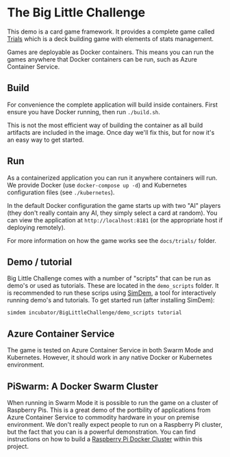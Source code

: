 # The Big Little Challenge

This demo is a card game framework. It provides a complete game
called [Trials](docs/trials/intro.md) which is a deck building game
with elements of stats management.

Games are deployable as Docker containers. This means you can run the
games anywhere that Docker containers can be run, such as Azure
Container Service. 

## Build

For convenience the complete application will build inside containers. 
First ensure you have Docker running, then run `./build.sh`.

This is not the most efficient way of building the container as all 
build artifacts are included in the image. Once day we'll fix this, 
but for now it's an easy way to get started.

## Run

As a containerized application you can run it anywhere containers will
run. We provide Docker (use `docker-compose up -d`) and Kubernetes
configuration files (see `./kubernetes`).

In the default Docker configuration the game starts up with two "AI"
players (they don't really contain any AI, they simply select a card
at random).  You can view the application at `http://localhost:8181`
(or the appropriate host if deploying remotely).

For more information on how the game works see the `docs/trials/` folder.

## Demo / tutorial

Big Little Challenge comes with a number of "scripts" that can be run
as demo's or used as tutorials. These are located in the
`demo_scripts` folder. It is recommended to run these scrips
using [SimDem](http://github.com/azure/simdem), a tool for
interactively running demo's and tutorials. To get started run (after
installing SimDem):

```
simdem incubator/BigLittleChallenge/demo_scripts tutorial
```

## Azure Container Service

The game is tested on Azure Container Service in both Swarm Mode and
Kubernetes. However, it should work in any native Docker or Kubernetes
environment.

## PiSwarm: A Docker Swarm Cluster

When running in Swarm Mode it is possible to run the game on a cluster
of Raspberry Pis. This is a great demo of the portbility of
applications from Azure Container Service to commodity hardware in
your on premise environment. We don't really expect people to run on a
Raspberry Pi cluster, but the fact that you can is a powerful
demonstration. You can find instructions on how to build
a [Raspberry Pi Docker Cluster](docs/pi/piswarm.md) within this
project.


